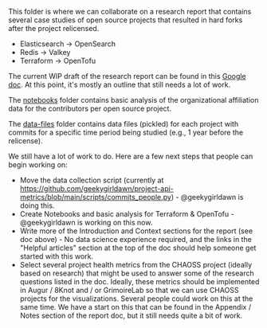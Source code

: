 This folder is where we can collaborate on a research report that contains several case studies of open source projects that resulted in hard forks after the project relicensed.

* Elasticsearch -> OpenSearch
* Redis -> Valkey
* Terraform -> OpenTofu

The current WIP draft of the research report can be found in this [Google doc](https://docs.google.com/document/d/1sYlUn9UsY7ynmzc3MVJTtktNgaLFQDOZ8W9fhYarWNo/edit). At this point, it's mostly an outline that still needs a lot of work.

The [notebooks](notebooks) folder contains basic analysis of the organizational affiliation data for the contributors per open source project.

The [data-files](data-files) folder contains data files (pickled) for each project with commits for a specific time period being studied (e.g., 1 year before the relicense).

We still have a lot of work to do. Here are a few next steps that people can begin working on:
* Move the data collection script (currently at https://github.com/geekygirldawn/project-api-metrics/blob/main/scripts/commits_people.py) - @geekygirldawn is doing this.
* Create Notebooks and basic analysis for Terraform & OpenTofu - @geekygirldawn is working on this now.
* Write more of the Introduction and Context sections for the report (see doc above) - No data science experience required, and the links in the "Helpful articles" section at the top of the doc should help someone get started with this work.
* Select several project health metrics from the CHAOSS project (ideally based on research) that might be used to answer some of the research questions listed in the doc. Ideally, these metrics should be implemented in Augur / 8Knot and / or GrimoireLab so that we can use CHAOSS projects for the visualizations. Several people could work on this at the same time. We have a start on this that can be found in the Appendix / Notes section of the report doc, but it still needs quite a bit of work.

